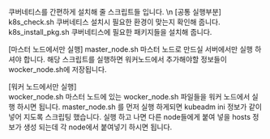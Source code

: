 쿠버네티스를 간편하게 설치해 줄 스크립트들 입니다. \n
[공통 실행부분]
k8s_check.sh        쿠버네티스 설치시 필요한 환경이 맞는지 확인해 줍니다.
k8s_install_pkg.sh  쿠버네티스에 필요한 패키지들을 설치해 줍니다.

[마스터 노드에서만 실행]
master_node.sh      마스터 노드로 만드실 서버에서만 실행 하셔야 합니다. 
                    해당 스크립트를 실행하면 워커노드에서 추가해야할 정보들이 wocker_node.sh에 저장됩니다.

[워커 노드에서만 실행]                  
wocker_node.sh      마스터 노드에 있는 wocker_node.sh 파일들을 워커 노드에서 실행 하시면 됩니다.
                    master_node.sh 를 먼저 실행 하게되면 kubeadm ini 정보가 같이 넣어 지도록 스크립팅 했습니다.
                    실행 하고 나면 다른 node들에게 붙여 넣을 hosts 정보가 생성 되는데 각 node에서 붙여넣기 하시면 됩니다.

